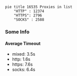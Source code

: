 
```mermaid
pie title 16535 Proxies in list
    "HTTP" : 12374
    "HTTPS": 2796
    "SOCKS" : 2588
```

### Some Info
#### Average Timeout

- mixed: 3.5s
- http: 1.6s
- https: 7.6s
- socks: 6.4s